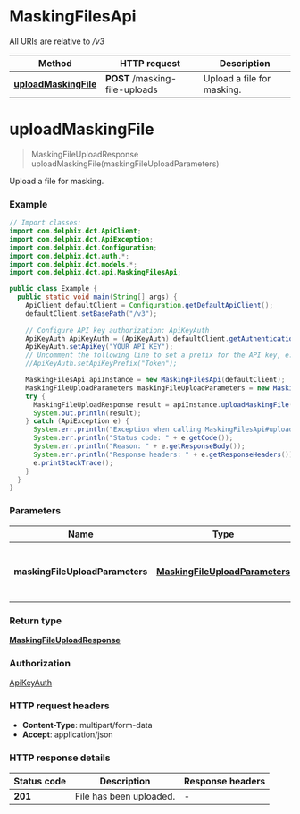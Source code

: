 # MaskingFilesApi

All URIs are relative to */v3*

| Method | HTTP request | Description |
|------------- | ------------- | -------------|
| [**uploadMaskingFile**](MaskingFilesApi.md#uploadMaskingFile) | **POST** /masking-file-uploads | Upload a file for masking. |


<a id="uploadMaskingFile"></a>
# **uploadMaskingFile**
> MaskingFileUploadResponse uploadMaskingFile(maskingFileUploadParameters)

Upload a file for masking.

### Example
```java
// Import classes:
import com.delphix.dct.ApiClient;
import com.delphix.dct.ApiException;
import com.delphix.dct.Configuration;
import com.delphix.dct.auth.*;
import com.delphix.dct.models.*;
import com.delphix.dct.api.MaskingFilesApi;

public class Example {
  public static void main(String[] args) {
    ApiClient defaultClient = Configuration.getDefaultApiClient();
    defaultClient.setBasePath("/v3");
    
    // Configure API key authorization: ApiKeyAuth
    ApiKeyAuth ApiKeyAuth = (ApiKeyAuth) defaultClient.getAuthentication("ApiKeyAuth");
    ApiKeyAuth.setApiKey("YOUR API KEY");
    // Uncomment the following line to set a prefix for the API key, e.g. "Token" (defaults to null)
    //ApiKeyAuth.setApiKeyPrefix("Token");

    MaskingFilesApi apiInstance = new MaskingFilesApi(defaultClient);
    MaskingFileUploadParameters maskingFileUploadParameters = new MaskingFileUploadParameters(); // MaskingFileUploadParameters | The parameters to upload a file for masking.
    try {
      MaskingFileUploadResponse result = apiInstance.uploadMaskingFile(maskingFileUploadParameters);
      System.out.println(result);
    } catch (ApiException e) {
      System.err.println("Exception when calling MaskingFilesApi#uploadMaskingFile");
      System.err.println("Status code: " + e.getCode());
      System.err.println("Reason: " + e.getResponseBody());
      System.err.println("Response headers: " + e.getResponseHeaders());
      e.printStackTrace();
    }
  }
}
```

### Parameters

| Name | Type | Description  | Notes |
|------------- | ------------- | ------------- | -------------|
| **maskingFileUploadParameters** | [**MaskingFileUploadParameters**](MaskingFileUploadParameters.md)| The parameters to upload a file for masking. | [optional] |

### Return type

[**MaskingFileUploadResponse**](MaskingFileUploadResponse.md)

### Authorization

[ApiKeyAuth](../README.md#ApiKeyAuth)

### HTTP request headers

 - **Content-Type**: multipart/form-data
 - **Accept**: application/json

### HTTP response details
| Status code | Description | Response headers |
|-------------|-------------|------------------|
| **201** | File has been uploaded. |  -  |

